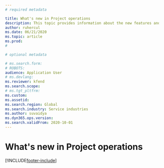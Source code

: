 ```yaml
---
# required metadata

title: What's new in Project operations
description: This topic provides information about the new features and functionality in Microsoft Dynamics 365 Project operations.
author: ruhercul
ms.date: 06/21/2020
ms.topic: article
ms.prod: 
#

# optional metadata

# ms.search.form: 
# ROBOTS: 
audience: Application User
# ms.devlang: 
ms.reviewer: kfend
ms.search.scope: 
# ms.tgt_pltfrm: 
ms.custom: 
ms.assetid: 
ms.search.region: Global
ms.search.industry: Service industries
ms.author: suvaidya
ms.dyn365.ops.version: 
ms.search.validFrom: 2020-10-01
---
```


# What's new in Project operations


[!INCLUDE[footer-include](../includes/footer-banner.md)]